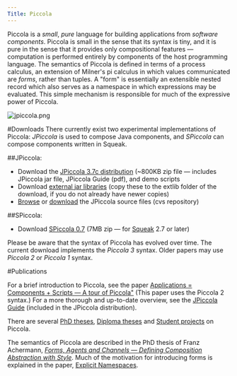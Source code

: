 ```yaml
---
Title: Piccola
---
```


Piccola is a *small*, *pure* language for building applications from *software components*. Piccola is small in the sense that its syntax is tiny, and it is pure in the sense that it provides only compositional features &mdash; computation is performed entirely by components of the host programming language. 
The semantics of Piccola is defined in terms of a process calculus, an extension of Milner's pi calculus in which values communicated are *forms*, rather than tuples. A "form" is essentially an extensible nested record which also serves as a namespace in which expressions may be evaluated. This simple mechanism is responsible for much of the expressive power of Piccola.

![jpiccola.png](%assets_url%/files/9c/kiudzb5f9ftk7ehbejnjy138l2qnfl/jpiccola.png)

#Downloads
There currently exist two experimental implementations of Piccola: *JPiccola* is used to compose Java components, and *SPiccola* can compose components written in Squeak.

##JPiccola:

- Download the [JPiccola 3.7c distribution](%assets_url%/download/piccola/JPiccola3.7c.zip) (~800KB zip file &#8212; includes JPiccola jar file, JPiccola Guide (pdf), and demo scripts
- Download [external jar libraries](http://www.iam.unibe.ch/~scg/legacy/viewvc.cgi/extlib/?cvsroot=jpiccola) (copy these to the extlib folder of the download, if you do not already have newer copies)
-  [Browse](http://www.iam.unibe.ch/~scg/legacy/viewvc.cgi/?cvsroot=jpiccola) or [download](%assets_url%/download/piccola/jpiccola3.7c-src.zip) the JPiccola source files (cvs repository)

##SPiccola:

- Download [SPiccola 0.7](%assets_url%/download/piccola/SPiccola07.zip) (7MB zip &#8212; for [Squeak](http://www.squeak.org/) 2.7 or later)

Please be aware that the syntax of Piccola has evolved over time. The current download implements the *Piccola 3* syntax. Older papers may use *Piccola 2* or *Piccola 1* syntax.

#Publications

For a brief introduction to Piccola, see the paper [Applications = Components \+ Scripts &mdash; A tour of Piccola&quot;](%base_url%/scgbib) (This paper uses the Piccola 2 syntax.) For a more thorough and up-to-date overview, see the [JPiccola Guide](%base_url%/scgbib) (included in the JPiccola distribution).

There are several [PhD theses](%base_url%/scgbib), [Diploma theses](%base_url%/scgbib) and [Student projects](%base_url%/scgbib) on Piccola.

The semantics of Piccola are described in the PhD thesis of Franz Achermann, *[Forms, Agents and Channels &mdash; Defining Composition Abstraction with Style](%base_url%/scgbib)*. Much of the motivation for introducing forms is explained in the paper, [Explicit Namespaces](%base_url%/scgbib).
